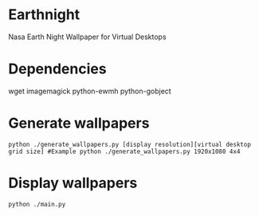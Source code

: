 # Earthnight
Nasa Earth Night Wallpaper for Virtual Desktops

# Dependencies
wget imagemagick python-ewmh python-gobject

# Generate wallpapers
`
python ./generate_wallpapers.py [display resolution][virtual desktop grid size]
#Example
python ./generate_wallpapers.py 1920x1080 4x4
`

# Display wallpapers
`
python ./main.py
`
